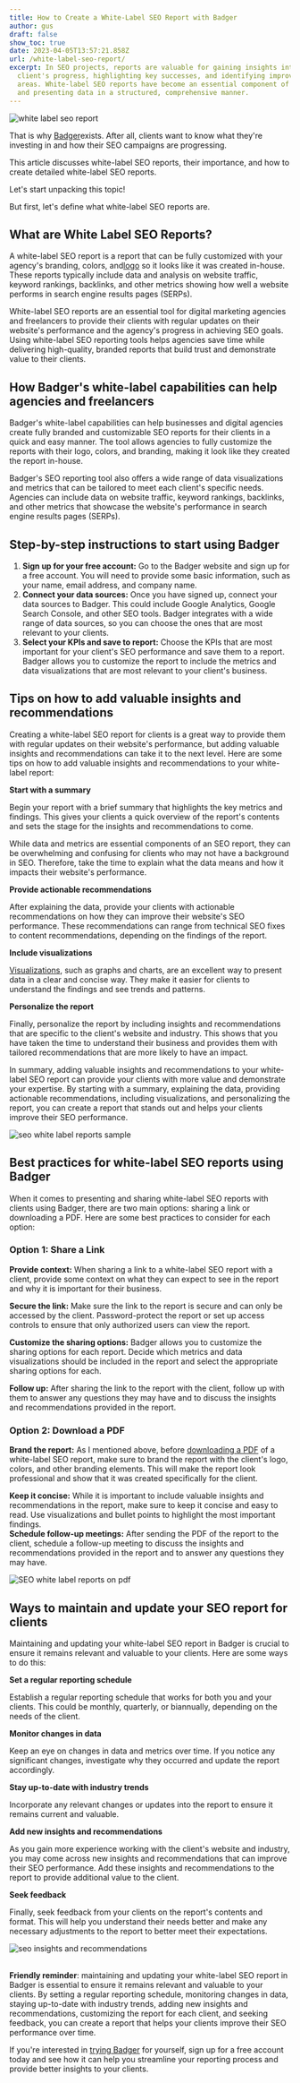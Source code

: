 ```yaml
---
title: How to Create a White-Label SEO Report with Badger
author: gus
draft: false
show_toc: true
date: 2023-04-05T13:57:21.858Z
url: /white-label-seo-report/
excerpt: In SEO projects, reports are valuable for gaining insights into a
  client's progress, highlighting key successes, and identifying improvement
  areas. White-label SEO reports have become an essential component of tracking
  and presenting data in a structured, comprehensive manner.
---
```


![white label seo report](/img/blog/badger-ultim.png)

That is why [Badger](https://app.getbadger.io/)exists. After all, clients want
to know what they're investing in and how their SEO campaigns are progressing.

This article discusses white-label SEO reports, their importance, and how to
create detailed white-label SEO reports.

Let's start unpacking this topic!

But first, let's define what white-label SEO reports are.

## What are White Label SEO Reports?

A white-label SEO report is a report that can be fully customized with your
agency's branding, colors,
and[logo](https://getbadger.io/updates/badger-new-features-add-custom-logo-reorder-blocks-in-the-reports/)
so it looks like it was created in-house. These reports typically include data
and analysis on website traffic, keyword rankings, backlinks, and other metrics
showing how well a website performs in search engine results pages (SERPs).

White-label SEO reports are an essential tool for digital marketing agencies and
freelancers to provide their clients with regular updates on their website's
performance and the agency's progress in achieving SEO goals. Using white-label
SEO reporting tools helps agencies save time while delivering high-quality,
branded reports that build trust and demonstrate value to their clients.

## How Badger's white-label capabilities can help agencies and freelancers

Badger's white-label capabilities can help businesses and digital agencies
create fully branded and customizable SEO reports for their clients in a quick
and easy manner. The tool allows agencies to fully customize the reports with
their logo, colors, and branding, making it look like they created the report
in-house.

Badger's SEO reporting tool also offers a wide range of data visualizations and
metrics that can be tailored to meet each client's specific needs. Agencies can
include data on website traffic, keyword rankings, backlinks, and other metrics
that showcase the website's performance in search engine results pages (SERPs).

## Step-by-step instructions to start using Badger

1. **Sign up for your free account:** Go to the Badger website and sign up for a
   free account. You will need to provide some basic information, such as your
   name, email address, and company name.
2. **Connect your data sources:** Once you have signed up, connect your data
   sources to Badger. This could include Google Analytics, Google Search
   Console, and other SEO tools. Badger integrates with a wide range of data
   sources, so you can choose the ones that are most relevant to your clients.
3. **Select your KPIs and save to report:** Choose the KPIs that are most
   important for your client's SEO performance and save them to a report. Badger
   allows you to customize the report to include the metrics and data
   visualizations that are most relevant to your client's business.

## Tips on how to add valuable insights and recommendations

Creating a white-label SEO report for clients is a great way to provide them
with regular updates on their website's performance, but adding valuable
insights and recommendations can take it to the next level. Here are some tips
on how to add valuable insights and recommendations to your white-label report:

**Start with a summary**

Begin your report with a brief summary that highlights the key metrics and
findings. This gives your clients a quick overview of the report's contents and
sets the stage for the insights and recommendations to come.

While data and metrics are essential components of an SEO report, they can be
overwhelming and confusing for clients who may not have a background in SEO.
Therefore, take the time to explain what the data means and how it impacts their
website's performance.

**Provide actionable recommendations**

After explaining the data, provide your clients with actionable recommendations
on how they can improve their website's SEO performance. These recommendations
can range from technical SEO fixes to content recommendations, depending on the
findings of the report.

**Include visualizations**

[Visualizations](https://getbadger.io/data-visualization-seo-seporting-guide/),
such as graphs and charts, are an excellent way to present data in a clear and
concise way. They make it easier for clients to understand the findings and see
trends and patterns.

**Personalize the report**

Finally, personalize the report by including insights and recommendations that
are specific to the client's website and industry. This shows that you have
taken the time to understand their business and provides them with tailored
recommendations that are more likely to have an impact.

In summary, adding valuable insights and recommendations to your white-label SEO
report can provide your clients with more value and demonstrate your expertise.
By starting with a summary, explaining the data, providing actionable
recommendations, including visualizations, and personalizing the report, you can
create a report that stands out and helps your clients improve their SEO
performance.

![seo white label reports sample](/img/blog/sample-report-beyondeducation.es-badger-badger.gif)

## Best practices for white-label SEO reports using Badger

When it comes to presenting and sharing white-label SEO reports with clients
using Badger, there are two main options: sharing a link or downloading a PDF.
Here are some best practices to consider for each option:

### **Option 1: Share a Link**

**Provide context:** When sharing a link to a white-label SEO report with a
client, provide some context on what they can expect to see in the report and
why it is important for their business.

**Secure the link:** Make sure the link to the report is secure and can only be
accessed by the client. Password-protect the report or set up access controls to
ensure that only authorized users can view the report.

**Customize the sharing options:** Badger allows you to customize the sharing
options for each report. Decide which metrics and data visualizations should be
included in the report and select the appropriate sharing options for each.

**Follow up:** After sharing the link to the report with the client, follow up
with them to answer any questions they may have and to discuss the insights and
recommendations provided in the report.

### **Option 2: Download a PDF**

**Brand the report:** As I mentioned above, before
[downloading a PDF](https://getbadger.io/updates/feature-announcement-pdf-report-download/)
of a white-label SEO report, make sure to brand the report with the client's
logo, colors, and other branding elements. This will make the report look
professional and show that it was created specifically for the client.

**Keep it concise:** While it is important to include valuable insights and
recommendations in the report, make sure to keep it concise and easy to read.
Use visualizations and bullet points to highlight the most important
findings.**\
Schedule follow-up meetings:** After sending the PDF of the report to the
client, schedule a follow-up meeting to discuss the insights and recommendations
provided in the report and to answer any questions they may have.

![SEO white label reports on pdf](/img/blog/31febd44-fae3-464a-902a-81c984ceb33b.png)

## Ways to maintain and update your SEO report for clients 

Maintaining and updating your white-label SEO report in Badger is crucial to
ensure it remains relevant and valuable to your clients. Here are some ways to
do this:

**Set a regular reporting schedule**

Establish a regular reporting schedule that works for both you and your clients.
This could be monthly, quarterly, or biannually, depending on the needs of the
client.

**Monitor changes in data**

Keep an eye on changes in data and metrics over time. If you notice any
significant changes, investigate why they occurred and update the report
accordingly.

**Stay up-to-date with industry trends**

Incorporate any relevant changes or updates into the report to ensure it remains
current and valuable.

**Add new insights and recommendations**

As you gain more experience working with the client's website and industry, you
may come across new insights and recommendations that can improve their SEO
performance. Add these insights and recommendations to the report to provide
additional value to the client.

**Seek feedback**

Finally, seek feedback from your clients on the report's contents and format.
This will help you understand their needs better and make any necessary
adjustments to the report to better meet their expectations.

![seo insights and recommendations](/img/blog/badger-.png)

**\
Friendly reminder**: maintaining and updating your white-label SEO report in
Badger is essential to ensure it remains relevant and valuable to your clients.
By setting a regular reporting schedule, monitoring changes in data, staying
up-to-date with industry trends, adding new insights and recommendations,
customizing the report for each client, and seeking feedback, you can create a
report that helps your clients improve their SEO performance over time.

If you're interested in [trying Badger](https://app.getbadger.io/) for yourself,
sign up for a free account today and see how it can help you streamline your
reporting process and provide better insights to your clients.
